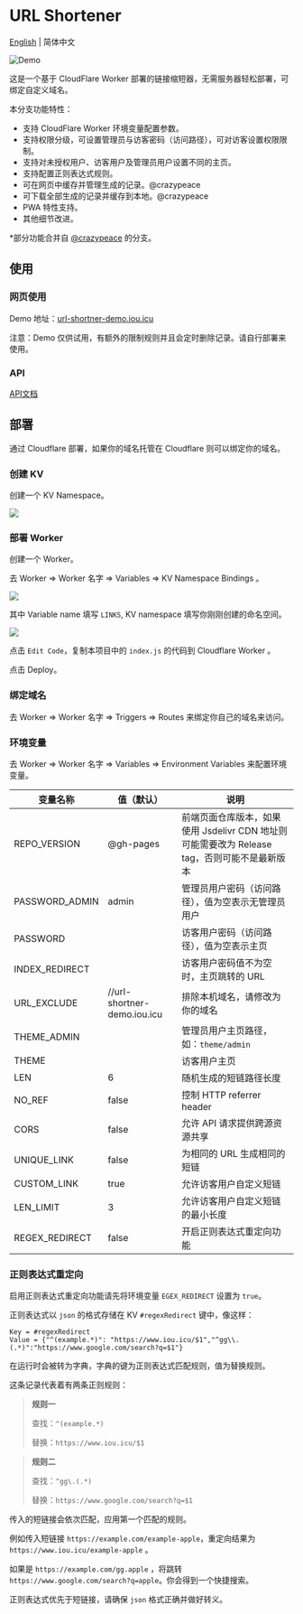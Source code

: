 # URL Shortener

[English](../README.md) | 简体中文

![Demo](Demo.png)

这是一个基于 CloudFlare Worker 部署的链接缩短器，无需服务器轻松部署，可绑定自定义域名。

本分支功能特性：

- 支持 CloudFlare Worker 环境变量配置参数。
- 支持权限分级，可设置管理员与访客密码（访问路径），可对访客设置权限限制。
- 支持对未授权用户、访客用户及管理员用户设置不同的主页。
- 支持配置正则表达式规则。
- 可在网页中缓存并管理生成的记录。@crazypeace
- 可下载全部生成的记录并缓存到本地。@crazypeace
- PWA 特性支持。
- 其他细节改进。

*部分功能合并自 [@crazypeace](https://github.com/crazypeace/Url-Shorten-Worker) 的分支。

## 使用

### 网页使用

Demo 地址：[url-shortner-demo.iou.icu](https://url-shortner-demo.iou.icu/)

注意：Demo 仅供试用，有额外的限制规则并且会定时删除记录。请自行部署来使用。

### API

[API文档](API_zh-hans.md)

## 部署

通过 Cloudflare 部署，如果你的域名托管在 Cloudflare 则可以绑定你的域名。

### 创建 KV

创建一个 KV Namespace。

<img src="https://cdn.jsdelivr.net/npm/imst@0.0.4/20201205232805.png">

### 部署 Worker

创建一个 Worker。

去 Worker => Worker 名字 => Variables => KV Namespace Bindings 。

<img src="https://cdn.jsdelivr.net/npm/imst@0.0.4/20201205232536.png">

其中 Variable name 填写 `LINKS`,  KV namespace 填写你刚刚创建的命名空间。

<img src="https://cdn.jsdelivr.net/npm/imst@0.0.4/20201205232704.png">

点击 `Edit Code`，复制本项目中的 `index.js` 的代码到 Cloudflare Worker 。

点击 Deploy。

### 绑定域名

去 Worker => Worker 名字 => Triggers => Routes 来绑定你自己的域名来访问。

### 环境变量

去 Worker => Worker 名字 => Variables => Environment Variables 来配置环境变量。

| 变量名称           | 值（默认）                       | 说明                                                          |
|----------------|-----------------------------|-------------------------------------------------------------|
| REPO_VERSION   | @gh-pages                   | 前端页面仓库版本，如果使用 Jsdelivr CDN 地址则可能需要改为 Release tag，否则可能不是最新版本 |
| PASSWORD_ADMIN | admin                       | 管理员用户密码（访问路径），值为空表示无管理员用户                                   |
| PASSWORD       |                             | 访客用户密码（访问路径），值为空表示主页                                        |
| INDEX_REDIRECT |                             | 访客用户密码值不为空时，主页跳转的 URL                                       |
| URL_EXCLUDE    | //url-shortner-demo.iou.icu | 排除本机域名，请修改为你的域名                                             |
| THEME_ADMIN    |                             | 管理员用户主页路径，如：`theme/admin`                                   |
| THEME          |                             | 访客用户主页                                                      |
| LEN            | 6                           | 随机生成的短链路径长度                                                 |
| NO_REF         | false                       | 控制 HTTP referrer header                                     |
| CORS           | false                       | 允许 API 请求提供跨源资源共享                                           |
| UNIQUE_LINK    | false                       | 为相同的 URL 生成相同的短链                                            |
| CUSTOM_LINK    | true                        | 允许访客用户自定义短链                                                 |
| LEN_LIMIT      | 3                           | 允许访客用户自定义短链的最小长度                                            |
| REGEX_REDIRECT | false                       | 开启正则表达式重定向功能                                                |

### 正则表达式重定向

启用正则表达式重定向功能请先将环境变量 `EGEX_REDIRECT` 设置为 `true`。

正则表达式以 `json` 的格式存储在 KV `#regexRedirect` 键中，像这样：

```
Key = #regexRedirect
Value = {"^(example.*)": "https://www.iou.icu/$1","^gg\\.(.*)":"https://www.google.com/search?q=$1"}
```
在运行时会被转为字典，字典的键为正则表达式匹配规则，值为替换规则。

这条记录代表着有两条正则规则：

>**规则一**
>
>查找：`^(example.*)`
>
>替换：`https://www.iou.icu/$1`

>**规则二**
>
>查找：`^gg\.(.*)`
>
>替换：`https://www.google.com/search?q=$1`

传入的短链接会依次匹配，应用第一个匹配的规则。

例如传入短链接 `https://example.com/example-apple`，重定向结果为 `https://www.iou.icu/example-apple` 。

如果是 `https://example.com/gg.apple` ，将跳转 ``https://www.google.com/search?q=apple``。你会得到一个快捷搜索。

正则表达式优先于短链接，请确保 `json` 格式正确并做好转义。
